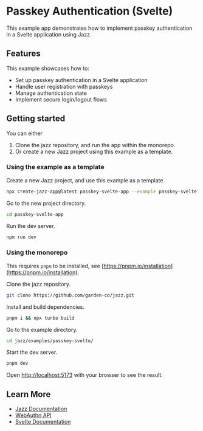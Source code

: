 # Passkey Authentication (Svelte)

This example app demonstrates how to implement passkey authentication in a Svelte application using Jazz.

## Features

This example showcases how to:

- Set up passkey authentication in a Svelte application
- Handle user registration with passkeys
- Manage authentication state
- Implement secure login/logout flows

## Getting started

You can either

1. Clone the jazz repository, and run the app within the monorepo.
2. Or create a new Jazz project using this example as a template.

### Using the example as a template

Create a new Jazz project, and use this example as a template.

```bash
npx create-jazz-app@latest passkey-svelte-app --example passkey-svelte
```

Go to the new project directory.

```bash
cd passkey-svelte-app
```

Run the dev server.

```bash
npm run dev
```

### Using the monorepo

This requires `pnpm` to be installed, see [https://pnpm.io/installation](https://pnpm.io/installation).

Clone the jazz repository.

```bash
git clone https://github.com/garden-co/jazz.git
```

Install and build dependencies.

```bash
pnpm i && npx turbo build
```

Go to the example directory.

```bash
cd jazz/examples/passkey-svelte/
```

Start the dev server.

```bash
pnpm dev
```

Open [http://localhost:5173](http://localhost:5173) with your browser to see the result.

## Learn More

- [Jazz Documentation](https://jazz.tools/docs/svelte)
- [WebAuthn API](https://developer.mozilla.org/en-US/docs/Web/API/Web_Authentication_API)
- [Svelte Documentation](https://svelte.dev)
